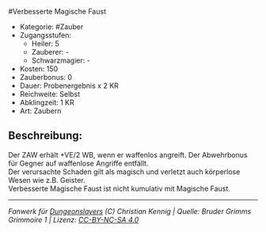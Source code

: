 #Verbesserte Magische Faust  
- Kategorie: #Zauber  
- Zugangsstufen:  
  - Heiler: 5  
  - Zauberer: -  
  - Schwarzmagier: -  
- Kosten: 150  
- Zauberbonus: 0  
- Dauer: Probenergebnis x 2 KR  
- Reichweite: Selbst  
- Abklingzeit: 1 KR  
- Art: Zaubern     

## Beschreibung:
Der ZAW erhält +VE/2 WB, wenn er waffenlos angreift. Der Abwehrbonus für Gegner auf waffenlose Angriffe entfällt.<br>Der verursachte Schaden gilt als magisch und verletzt auch körperlose Wesen wie z.B. Geister.<br>Verbesserte Magische Faust ist nicht kumulativ mit Magische Faust.


___
*Fanwerk für [Dungeonslayers](https://www.dungeonslayers.net/) (C) Christian Kennig | Quelle: Bruder Grimms Grimmoire 1 | Lizenz: [CC-BY-NC-SA 4.0](https://creativecommons.org/licenses/by-nc-sa/4.0/deed.de)*